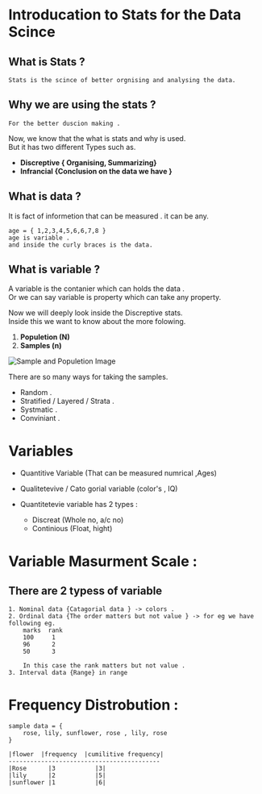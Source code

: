 # Introducation to Stats for the Data Scince 



## What is Stats ? 
``` Stats is the scince of better orgnising and analysing the data.  ```

## Why we are using the stats ?
```For the better duscion making . ``` 

Now, we know that the what is stats and why is used.<br> 
But it has two different Types such as.
- **Discreptive { Organising, Summarizing}**
- **Infrancial {Conclusion on the data we have }**

## What is data ?
It is fact of informetion that can be measured . it can be any. 

``` 
age = { 1,2,3,4,5,6,6,7,8 } 
age is variable .
and inside the curly braces is the data.
``` 
## What is variable ?
A variable is the contanier which can holds the data .<br>
Or we can say variable is property which can take any property.

Now we will deeply look inside the Discreptive stats.<br>
Inside this we want to know about the more folowing.

1. **Populetion (N)** 
2. **Samples (n)**

![Sample and Populetion Image]( popsample.jpg "Sample and Populetion Image") 


There are so many ways for taking the samples. 
- Random . 
- Stratified / Layered / Strata .
- Systmatic . 
- Conviniant .  

# Variables 
- Quantitive Variable (That can be measured numrical ,Ages)
- Qualitetevive / Cato gorial variable (color's , IQ) 

- Quantitetevie variable has 2 types : 
	- Discreat (Whole no, a/c no)
	- Continious (Float, hight)

# Variable Masurment Scale :

## There are 2 typess of variable 
	1. Nominal data {Catagorial data } -> colors .
	2. Ordinal data {The order matters but not value } -> for eg we have following eg.
		marks  rank 
		100		1
		96		2	
		50		3

		In this case the rank matters but not value . 
	3. Interval data {Range} in range 

# Frequency Distrobution :

	sample data = {
		rose, lily, sunflower, rose , lily, rose
	} 

	|flower  |frequency  |cumilitive frequency|  
	------------------------------------------
	|Rose 	   |3			|3|
	|lily 	   |2			|5|
	|sunflower |1 			|6|


